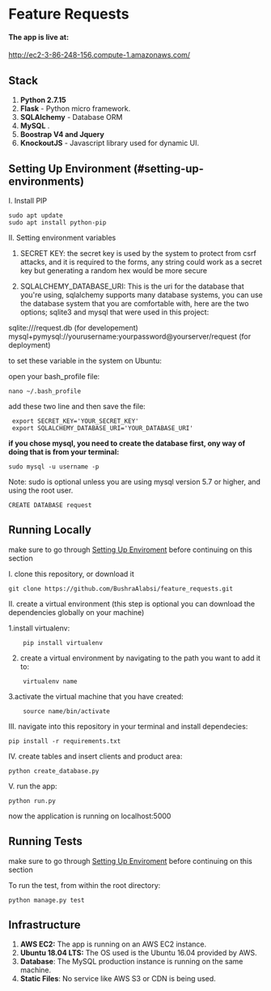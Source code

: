 # Feature Requests

#### The app is live at:

http://ec2-3-86-248-156.compute-1.amazonaws.com/ 


## Stack
1. **Python 2.7.15** 
2. **Flask** - Python micro framework.
4. **SQLAlchemy** - Database ORM
5. **MySQL** .
6. **Boostrap V4 and Jquery** 
7. **KnockoutJS** - Javascript library used for dynamic UI.

## Setting Up Environment (#setting-up-environments)

I. Install PIP

```
sudo apt update
sudo apt install python-pip
```
II. Setting environment variables

1. SECRET KEY: the secret key is used by the system to protect from csrf attacks, and it is required to the forms, any string could work as a secret key but generating a random hex would be more secure


2. SQLALCHEMY_DATABASE_URI: This is the uri for the database that you're using, sqlalchemy 	supports many database systems, you can use the database system that you are comfortable with, here are the two options; sqlite3 and mysql that were used in this project:

sqlite:///request.db  (for developement)
mysql+pymysql://yourusername:yourpassword@yourserver/request (for deployment)  

to set these variable in the system on Ubuntu:

open your bash_profile file:
```
nano ~/.bash_profile
```

add these two line and then save the file:

```
 export SECRET_KEY='YOUR_SECRET_KEY' 
 export SQLALCHEMY_DATABASE_URI='YOUR_DATABASE_URI'
  ```


**if you chose mysql, you need to create the database first, ony way of doing that is from your terminal:**
``` 
sudo mysql -u username -p 
```
 Note: sudo is optional unless you are using mysql version 5.7 or higher, and using the root user.

``` 
CREATE DATABASE request 
```

## Running Locally
make sure to go through [Setting Up Enviroment](#setting-up-environments) before continuing on this section


I. clone this repository, or download it 
```
git clone https://github.com/BushraAlabsi/feature_requests.git
 ```

II. create a virtual environment (this step is optional you can download the dependencies globally on your machine)
	
   1.install virtualenv:
	
```
	pip install virtualenv
```
	
   2. create a virtual environment by navigating to the path you want to add it to:
	
``` 
	virtualenv name 
```
	
   3.activate the virtual machine that you have created:
	
``` 
	source name/bin/activate
```

III. navigate into this repository in your terminal and install dependecies:
``` 
pip install -r requirements.txt
```

IV. create tables and insert clients and product area:
```
python create_database.py
 ```

V. run the app:
```
python run.py
 ```

now the application is running on localhost:5000

## Running Tests
make sure to go through [Setting Up Enviroment](#setting-up-environments) before continuing on this section

To run the test, from within the root directory:

```
python manage.py test 
```

## Infrastructure
1. **AWS EC2:** The app is running on an AWS EC2 instance.
2. **Ubuntu 18.04 LTS:** The OS used is the Ubuntu 16.04 provided by AWS.
3. **Database**: The MySQL production instance is running on the same machine.
4. **Static Files**: No service like AWS S3 or CDN is being used.
